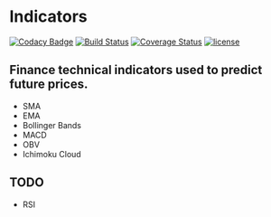 Indicators
==========

[![Codacy Badge](https://api.codacy.com/project/badge/Grade/c5112b883d6d45b288f5e0425e6be86e)](https://app.codacy.com/app/ivopetiz/technical-indicators?utm_source=github.com&utm_medium=referral&utm_content=ivopetiz/technical-indicators&utm_campaign=Badge_Grade_Dashboard)
[![Build Status](https://travis-ci.com/ivopetiz/technical-indicators.svg?branch=master)](https://travis-ci.com/ivopetiz/technical-indicators)
[![Coverage Status](https://coveralls.io/repos/github/ivopetiz/technical-indicators/badge.svg?branch=master)](https://coveralls.io/github/ivopetiz/technical-indicators?branch=master)
[![license](https://img.shields.io/github/license/mashape/apistatus.svg?maxAge=2592000)](https://github.com/ivopetiz/technical-indicators/blob/master/LICENSE)

## Finance technical indicators used to predict future prices. 

- SMA
- EMA
- Bollinger Bands
- MACD
- OBV
- Ichimoku Cloud

## TODO

- RSI
